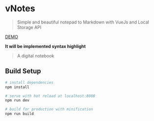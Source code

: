 # vNotes

> Simple and beautiful notepad to Markdown with VueJs and Local Storage API

[DEMO](http://halfeld.github.io/v-notes)

**It will be implemented syntax highlight**

> A digital notebook

## Build Setup

``` bash
# install dependencies
npm install

# serve with hot reload at localhost:8080
npm run dev

# build for production with minification
npm run build
```
